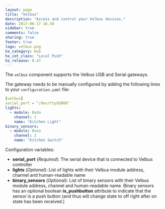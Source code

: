 ```yaml
---
layout: page
title: "Velbus"
description: "Access and control your Velbus devices."
date: 2017-06-17 16.58
sidebar: true
comments: false
sharing: true
footer: true
logo: velbus.png
ha_category: Hub
ha_iot_class: "Local Push"
ha_release: 0.47
---
```


The `velbus` component supports the Velbus USB and Serial gateways.

The gateway needs to be manually configured by adding the following lines to your `configuration.yaml` file:

```yaml
[velbus]
serial_port = "/dev/ttyUSB00"
lights:
  - module: 0xda
    channel: 1
    name: "Kitchen Light"
binary_sensors:
  - module: 0xea
    channel: 2
    name: "Kitchen Switch"
```

Configuration variables:

- **serial_port** (*Required*): The serial device that is connected to Velbus controller
- **lights** (*Optional*): List of lights with their Velbus module address, channel and human-readable name
- **binary_sensors** (*Optional*): List of binary sensors with their Velbus module address, channel and human-readable name. Binary sensors has an optional boolean **is_pushbutton** attribute to indicate that the sensor is a push button (and thus will change state to off right after on state has been received.)
